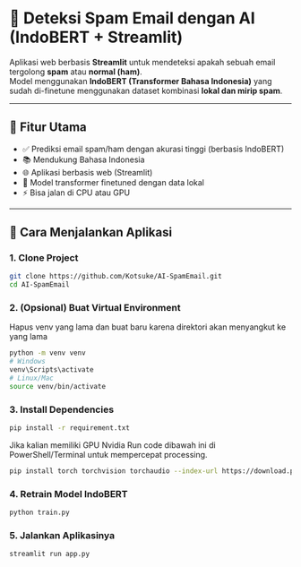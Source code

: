 # 📧 Deteksi Spam Email dengan AI (IndoBERT + Streamlit)

Aplikasi web berbasis **Streamlit** untuk mendeteksi apakah sebuah email tergolong **spam** atau **normal (ham)**.  
Model menggunakan **IndoBERT (Transformer Bahasa Indonesia)** yang sudah di-finetune menggunakan dataset kombinasi **lokal dan mirip spam**.

---

## 🚀 Fitur Utama

- ✅ Prediksi email spam/ham dengan akurasi tinggi (berbasis IndoBERT)
- 📚 Mendukung Bahasa Indonesia
- 🌐 Aplikasi berbasis web (Streamlit)
- 🧠 Model transformer finetuned dengan data lokal
- ⚡ Bisa jalan di CPU atau GPU

---

## 🧪 Cara Menjalankan Aplikasi

### 1. Clone Project

```bash
git clone https://github.com/Kotsuke/AI-SpamEmail.git
cd AI-SpamEmail
```

### 2. (Opsional) Buat Virtual Environment
Hapus venv yang lama dan buat baru karena direktori akan menyangkut ke yang lama

```bash
python -m venv venv
# Windows
venv\Scripts\activate
# Linux/Mac
source venv/bin/activate
```

### 3. Install Dependencies

```bash
pip install -r requirement.txt
```
Jika kalian memiliki GPU Nvidia Run code dibawah ini di PowerShell/Terminal untuk mempercepat processing.
```bash
pip install torch torchvision torchaudio --index-url https://download.pytorch.org/whl/cu118
```

### 4. Retrain Model IndoBERT
```bash
python train.py
```

### 5. Jalankan Aplikasinya
```bash
streamlit run app.py
```
